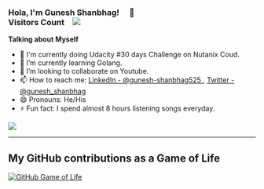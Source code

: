 <div><h3>Hola, I'm Gunesh Shanbhag!  👋             Visitors Count <img src="https://profile-counter.glitch.me/gshanbhag525/count.svg"/></h3>
</div>

**Talking about Myself**

- 🔭  I'm currently doing Udacity #30 days Challenge on Nutanix Coud.
- 🌱  I’m currently learning Golang.
- 👯  I’m looking to collaborate on Youtube.
- 📫  How to reach me: [LinkedIn - @gunesh-shanbhag525 ](https://www.linkedin.com/in/gunesh-shanbhag525/) , 
[Twitter - @gunesh_shanbhag ](https://twitter.com/gunesh_shanbhag)
- 😄  Pronouns: He/His
- ⚡  Fun fact: I spend almost 8 hours listening songs everyday.


<img src="https://github-readme-stats.vercel.app/api?username=gshanbhag525&&show_icons=true&title_color=ffffff&icon_color=bb2acf&text_color=daf7dc&bg_color=191919">
<hr/>

## My GitHub contributions as a Game of Life

[![GitHub Game of Life](https://github4life.herokuapp.com/gshanbhag525.gif?z=6)](https://github4life.herokuapp.com/gshanbhag525)

